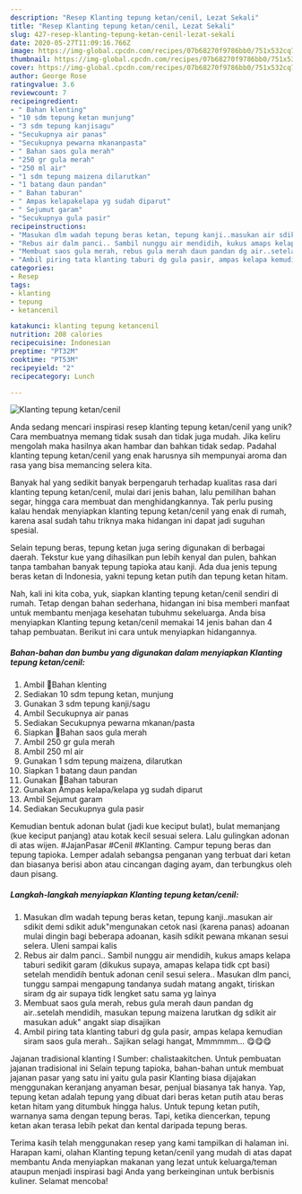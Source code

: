 ```yaml
---
description: "Resep Klanting tepung ketan/cenil, Lezat Sekali"
title: "Resep Klanting tepung ketan/cenil, Lezat Sekali"
slug: 427-resep-klanting-tepung-ketan-cenil-lezat-sekali
date: 2020-05-27T11:09:16.766Z
image: https://img-global.cpcdn.com/recipes/07b68270f9786bb0/751x532cq70/klanting-tepung-ketancenil-foto-resep-utama.jpg
thumbnail: https://img-global.cpcdn.com/recipes/07b68270f9786bb0/751x532cq70/klanting-tepung-ketancenil-foto-resep-utama.jpg
cover: https://img-global.cpcdn.com/recipes/07b68270f9786bb0/751x532cq70/klanting-tepung-ketancenil-foto-resep-utama.jpg
author: George Rose
ratingvalue: 3.6
reviewcount: 7
recipeingredient:
- " Bahan klenting"
- "10 sdm tepung ketan munjung"
- "3 sdm tepung kanjisagu"
- "Secukupnya air panas"
- "Secukupnya pewarna mkananpasta"
- " Bahan saos gula merah"
- "250 gr gula merah"
- "250 ml air"
- "1 sdm tepung maizena dilarutkan"
- "1 batang daun pandan"
- " Bahan taburan"
- " Ampas kelapakelapa yg sudah diparut"
- " Sejumut garam"
- "Secukupnya gula pasir"
recipeinstructions:
- "Masukan dlm wadah tepung beras ketan, tepung kanji..masukan air sdikit demi sdikit aduk&#34;mengunakan cetok nasi (karena panas) adoanan mulai dingin bagi beberapa adoanan, kasih sdikit pewana mkanan sesui selera. Uleni sampai kalis"
- "Rebus air dalm panci.. Sambil nunggu air mendidih, kukus amaps kelapa taburi sedikit garam (dikukus supaya, amapas kelapa tidk cpt basi) setelah mendidih bentuk adonan cenil sesui selera.. Masukan dlm panci, tunggu sampai mengapung tandanya sudah matang angakt, tiriskan siram dg air supaya tidk lengket satu sama yg lainya"
- "Membuat saos gula merah, rebus gula merah daun pandan dg air..setelah mendidih, masukan tepung maizena larutkan dg sdikit air masukan aduk&#34; angakt siap disajikan"
- "Ambil piring tata klanting taburi dg gula pasir, ampas kelapa kemudian siram saos gula merah.. Sajikan selagi hangat, Mmmmmm... 😋😋😋"
categories:
- Resep
tags:
- klanting
- tepung
- ketancenil

katakunci: klanting tepung ketancenil 
nutrition: 208 calories
recipecuisine: Indonesian
preptime: "PT32M"
cooktime: "PT53M"
recipeyield: "2"
recipecategory: Lunch

---
```



![Klanting tepung ketan/cenil](https://img-global.cpcdn.com/recipes/07b68270f9786bb0/751x532cq70/klanting-tepung-ketancenil-foto-resep-utama.jpg)

Anda sedang mencari inspirasi resep klanting tepung ketan/cenil yang unik? Cara membuatnya memang tidak susah dan tidak juga mudah. Jika keliru mengolah maka hasilnya akan hambar dan bahkan tidak sedap. Padahal klanting tepung ketan/cenil yang enak harusnya sih mempunyai aroma dan rasa yang bisa memancing selera kita.

Banyak hal yang sedikit banyak berpengaruh terhadap kualitas rasa dari klanting tepung ketan/cenil, mulai dari jenis bahan, lalu pemilihan bahan segar, hingga cara membuat dan menghidangkannya. Tak perlu pusing kalau hendak menyiapkan klanting tepung ketan/cenil yang enak di rumah, karena asal sudah tahu triknya maka hidangan ini dapat jadi suguhan spesial.

Selain tepung beras, tepung ketan juga sering digunakan di berbagai daerah. Tekstur kue yang dihasilkan pun lebih kenyal dan pulen, bahkan tanpa tambahan banyak tepung tapioka atau kanji. Ada dua jenis tepung beras ketan di Indonesia, yakni tepung ketan putih dan tepung ketan hitam.


Nah, kali ini kita coba, yuk, siapkan klanting tepung ketan/cenil sendiri di rumah. Tetap dengan bahan sederhana, hidangan ini bisa memberi manfaat untuk membantu menjaga kesehatan tubuhmu sekeluarga. Anda bisa menyiapkan Klanting tepung ketan/cenil memakai 14 jenis bahan dan 4 tahap pembuatan. Berikut ini cara untuk menyiapkan hidangannya.

<!--inarticleads1-->

##### Bahan-bahan dan bumbu yang digunakan dalam menyiapkan Klanting tepung ketan/cenil:

1. Ambil  🍴Bahan klenting
1. Sediakan 10 sdm tepung ketan, munjung
1. Gunakan 3 sdm tepung kanji/sagu
1. Ambil Secukupnya air panas
1. Sediakan Secukupnya pewarna mkanan/pasta
1. Siapkan  🍴Bahan saos gula merah
1. Ambil 250 gr gula merah
1. Ambil 250 ml air
1. Gunakan 1 sdm tepung maizena, dilarutkan
1. Siapkan 1 batang daun pandan
1. Gunakan  🍴Bahan taburan
1. Gunakan  Ampas kelapa/kelapa yg sudah diparut
1. Ambil  Sejumut garam
1. Sediakan Secukupnya gula pasir


Kemudian bentuk adonan bulat (jadi kue keciput bulat), bulat memanjang (kue keciput panjang) atau kotak kecil sesuai selera. Lalu gulingkan adonan di atas wijen. #JajanPasar #Cenil #Klanting. Campur tepung beras dan tepung tapioka. Lemper adalah sebangsa penganan yang terbuat dari ketan dan biasanya berisi abon atau cincangan daging ayam, dan terbungkus oleh daun pisang. 

<!--inarticleads2-->

##### Langkah-langkah menyiapkan Klanting tepung ketan/cenil:

1. Masukan dlm wadah tepung beras ketan, tepung kanji..masukan air sdikit demi sdikit aduk&#34;mengunakan cetok nasi (karena panas) adoanan mulai dingin bagi beberapa adoanan, kasih sdikit pewana mkanan sesui selera. Uleni sampai kalis
1. Rebus air dalm panci.. Sambil nunggu air mendidih, kukus amaps kelapa taburi sedikit garam (dikukus supaya, amapas kelapa tidk cpt basi) setelah mendidih bentuk adonan cenil sesui selera.. Masukan dlm panci, tunggu sampai mengapung tandanya sudah matang angakt, tiriskan siram dg air supaya tidk lengket satu sama yg lainya
1. Membuat saos gula merah, rebus gula merah daun pandan dg air..setelah mendidih, masukan tepung maizena larutkan dg sdikit air masukan aduk&#34; angakt siap disajikan
1. Ambil piring tata klanting taburi dg gula pasir, ampas kelapa kemudian siram saos gula merah.. Sajikan selagi hangat, Mmmmmm... 😋😋😋


Jajanan tradisional klanting l Sumber: chalistaakitchen. Untuk pembuatan jajanan tradisional ini Selain tepung tapioka, bahan-bahan untuk membuat jajanan pasar yang satu ini yaitu gula pasir Klanting biasa dijajakan menggunakan keranjang anyaman besar, penjual biasanya tak hanya. Yap, tepung ketan adalah tepung yang dibuat dari beras ketan putih atau beras ketan hitam yang ditumbuk hingga halus. Untuk tepung ketan putih, warnanya sama dengan tepung beras. Tapi, ketika diencerkan, tepung ketan akan terasa lebih pekat dan kental daripada tepung beras. 

Terima kasih telah menggunakan resep yang kami tampilkan di halaman ini. Harapan kami, olahan Klanting tepung ketan/cenil yang mudah di atas dapat membantu Anda menyiapkan makanan yang lezat untuk keluarga/teman ataupun menjadi inspirasi bagi Anda yang berkeinginan untuk berbisnis kuliner. Selamat mencoba!
